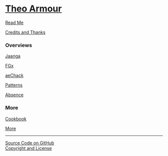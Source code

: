 [Theo Armour](./index.html )
============================

<p id=rm >
	<a href=JavaScript:displayPage("readme.md",rm); >Read Me</a>
</p>


<p id=cr >
	<a href=JavaScript:displayPage("credits.md",cr); >Credits and Thanks</a>
</p>

### Overviews

<p id=jaa >
	<a href=JavaScript:displayPage("home/r3/overview-jaanga.md",jaa); >Jaanga</a>
</p>

<p id=fgx >
	<a href=JavaScript:displayPage("home/r3/overview-fgx.md",fgx); >FGx</a>
</p>

<p id=aec >
	<a href=JavaScript:displayPage("home/r3/overview-aechack.md",aec); >aeChack</a>
</p>

<p id=pat >
	<a href=JavaScript:displayPage("home/r3/info-patterns-dev.md",pat); >Patterns</a>
</p>

<p id=abs >
	<a href=JavaScript:displayPage("home/r3/info-absence.md",abs); >Absence</a>
</p>

### More

<p id=def >
	<a href=JavaScript:displayPage("cookbook/readme.md",def); >Cookbook</a>
</p>

<p id=def >
	<a href=JavaScript:displayPage("home/r3/info-more.md",def); >More</a>
</p>

****

[Source Code on GitHub]( https://github.com/theo-armour/theo-armour.github.io)  
[Copyright and License]( https://github.com/theo-armour/theo-armour.github.io/blob/master/copyright-notice-and-license.md )
